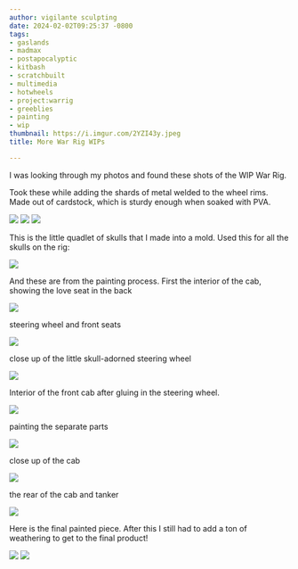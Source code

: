 ```yaml
---
author: vigilante sculpting
date: 2024-02-02T09:25:37 -0800
tags:
- gaslands
- madmax
- postapocalyptic
- kitbash
- scratchbuilt
- multimedia
- hotwheels
- project:warrig
- greeblies
- painting
- wip
thumbnail: https://i.imgur.com/2YZI43y.jpeg
title: More War Rig WIPs

---
```

I was looking through my photos and found these shots of the WIP War Rig.

Took these while adding the shards of metal welded to the wheel rims. Made out of cardstock, which is sturdy enough when soaked with PVA.

![](https://i.imgur.com/ZUT6HPl.jpeg)
![](https://i.imgur.com/r0sXLzu.jpeg)
![](https://i.imgur.com/tyORK65.jpeg)

This is the little quadlet of skulls that I made into a mold. Used this for all the skulls on the rig:

![](https://i.imgur.com/ca4FT4U.jpeg)

And these are from the painting process. First the interior of the cab, showing the love seat in the back

![](https://i.imgur.com/VjQ5cMI.jpeg)

steering wheel and front seats

![](https://i.imgur.com/93rSoRe.jpeg)

close up of the little skull-adorned steering wheel

![](https://i.imgur.com/7RoENhE.jpeg)

Interior of the front cab after gluing in the steering wheel.

![](https://i.imgur.com/PZxJimR.jpeg)

painting the separate parts

![](https://i.imgur.com/1CeEQX1.jpeg)

close up of the cab

![](https://i.imgur.com/2YZI43y.jpeg)

the rear of the cab and tanker

![](https://i.imgur.com/D2NiKK9.jpeg)

Here is the final painted piece. After this I still had to add a ton of weathering to get to the final product!

![](https://i.imgur.com/Zu2OHPG.jpeg)
![](https://i.imgur.com/DLl2dh1.jpeg)
